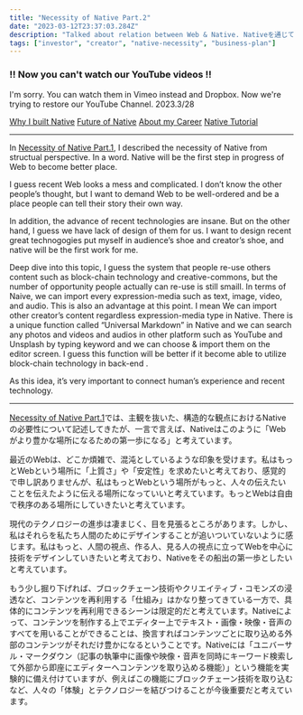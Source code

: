 ```yaml
---
title: "Necessity of Native Part.2"
date: "2023-03-12T23:37:03.284Z"
description: "Talked about relation between Web & Native. Nativeを通じて、これからのWebをどう作っていくかを書いています。"
tags: ["investor", "creator", "native-necessity", "business-plan"]
---
```


### !! Now you can't watch our YouTube videos !!

I'm sorry. You can watch them in Vimeo instead and Dropbox.
Now we're trying to restore our YouTube Channel.
2023.3/28

[Why I built Native](https://vimeo.com/812302343)
[Future of Native](https://vimeo.com/812303080)
[About my Career](https://vimeo.com/812303233)
[Native Tutorial](https://www.dropbox.com/sh/2vlvn757hpylw85/AAAT07Y57xJ-Gpjz_QDGWhQsa?dl=0)

---

In [Necessity of Native Part.1](/necessity_of_native_1), I described the necessity of Native from structual perspective. In a word. Native will be the first step in progress of Web to become better place.

I guess recent Web looks a mess and complicated. I don’t know the other people’s thought, but I want to demand Web to be well-ordered and be a place people can tell their story their own way. 

In addition, the advance of recent technologies are insane. But on the other hand, I guess we have lack of design of them for us. I want to design recent great technogogies put myself in audience’s shoe and creator’s shoe, and native will be the first work for me.

Deep dive into this topic, I guess the system that people re-use others content such as block-chain technology and creative-commons, but the number of opportunity people actually can re-use is still smaill. In terms of Naive, we can import every expression-media such as text, image, video, and audio. This is also an advantage at this point. I mean We can import other creator’s content regardless expression-media type in Native. There is a unique function called “Universal Markdown” in Native and we can search any photos and videos and audios in other platform such as YouTube and Unsplash by typing keyword and we can choose & import them on the editor screen. I guess this function will be better if it become able to utilize block-chain technology in back-end .

As this idea, it’s very important to connect human’s experience and recent technology.

---

[Necessity of Native Part.1](/necessity_of_native_1)では、主観を抜いた、構造的な観点におけるNativeの必要性について記述してきたが、一言で言えば、Nativeはこのように「Webがより豊かな場所になるための第一歩になる」と考えています。

最近のWebは、どこか煩雑で、混沌としているような印象を受けます。私はもっとWebという場所に「上質さ」や「安定性」を求めたいと考えており、感覚的で申し訳ありませんが、私はもっとWebという場所がもっと、人々の伝えたいことを伝えたように伝える場所になっていいと考えています。もっとWebは自由で秩序のある場所にしていきたいと考えています。

現代のテクノロジーの進歩は凄まじく、目を見張るところがあります。しかし、私はそれらを私たち人間のためにデザインすることが追いついていないように感じます。私はもっと、人間の視点、作る人、見る人の視点に立ってWebを中心に技術をデザインしていきたいと考えており、Nativeをその船出の第一歩としたいと考えています。

もう少し掘り下げれば、ブロックチェーン技術やクリエイティブ・コモンズの浸透など、コンテンツを再利用する「仕組み」はかなり整ってきている一方で、具体的にコンテンツを再利用できるシーンは限定的だと考えています。Nativeによって、コンテンツを制作する上でエディター上でテキスト・画像・映像・音声のすべてを用いることができることは、換言すればコンテンツごとに取り込める外部のコンテンツがそれだけ豊かになるということです。Nativeには「ユニバーサル・マークダウン（記事の執筆中に画像や映像・音声を同時にキーワード検索して外部から即座にエディターへコンテンツを取り込める機能）」という機能を実験的に備え付けていますが、例えばこの機能にブロックチェーン技術を取り込むなど、人々の「体験」とテクノロジーを結びつけることが今後重要だと考えています。